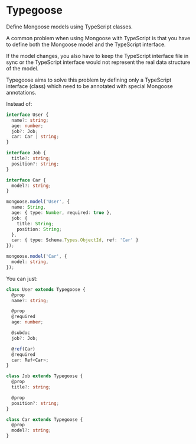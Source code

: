 # Typegoose
Define Mongoose models using TypeScript classes.

A common problem when using Mongoose with TypeScript is that you have to define
both the Mongoose model and the TypeScript interface.

If the model changes, you also have to keep the TypeScript interface file in sync
or the TypeScript interface would not represent the real data structure of the
model.

Typegoose aims to solve this problem by defining only a TypeScript interface (class)
which need to be annotated with special Mongoose annotations.

Instead of:
```typescript
interface User {
  name?: string;
  age: number;
  job?: Job;
  car: Car | string;
}

interface Job {
  title?: string;
  position?: string;
}

interface Car {
  model?: string;
}

mongoose.model('User', {
  name: String,
  age: { type: Number, required: true },
  job: {
    title: String;
    position: String;
  },
  car: { type: Schema.Types.ObjectId, ref: 'Car' }
});

mongoose.model('Car', {
  model: string,
});
```
You can just:
```typescript
class User extends Typegoose {
  @prop
  name?: string;

  @prop
  @required
  age: number;

  @subdoc
  job?: Job;

  @ref(Car)
  @required
  car: Ref<Car>;
}

class Job extends Typegoose {
  @prop
  title?: string;

  @prop
  position?: string;
}

class Car extends Typegoose {
  @prop
  model?: string;
}
```
